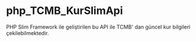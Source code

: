 # php_TCMB_KurSlimApi
 PHP Slim Framework ile geliştirilen bu API ile TCMB' dan güncel kur bilgileri çekilebilmektedir.
